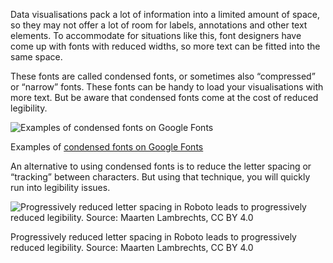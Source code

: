 Data visualisations pack a lot of information into a limited amount of space, so they may not offer a lot of room for labels, annotations and other text elements. To accommodate for situations like this, font designers have come up with fonts with reduced widths, so more text can be fitted into the same space.

These fonts are called condensed fonts, or sometimes also “compressed” or “narrow” fonts. These fonts can be handy to load your visualisations with more text. But be aware that condensed fonts come at the cost of reduced legibility.

![Examples of [condensed fonts on Google Fonts](https://fonts.google.com/?query=condensed)](Typography%20and%20the%20design%20of%20text%20elements%203d739b7b83f2405290637ce3d7a4a814/condensed.png)

Examples of [condensed fonts on Google Fonts](https://fonts.google.com/?query=condensed)

An alternative to using condensed fonts is to reduce the letter spacing or “tracking” between characters. But using that technique, you will quickly run into legibility issues.

![Progressively reduced letter spacing in Roboto leads to progressively reduced legibility. Source: Maarten Lambrechts, CC BY 4.0](Typography%20and%20the%20design%20of%20text%20elements%203d739b7b83f2405290637ce3d7a4a814/letter-spacing2x.png)

Progressively reduced letter spacing in Roboto leads to progressively reduced legibility. Source: Maarten Lambrechts, CC BY 4.0